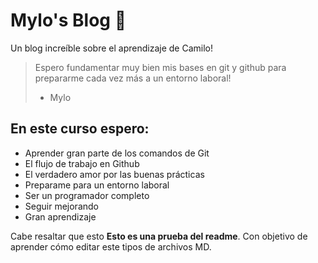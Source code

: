 # Mylo's Blog 💜
Un blog increíble sobre el aprendizaje de Camilo!

> Espero fundamentar muy bien mis bases en git y github para prepararme cada vez más a un entorno laboral!
> - Mylo

## En este curso espero:
* Aprender gran parte de los comandos de Git
* El flujo de trabajo en Github
* El verdadero amor por las buenas prácticas
* Preparame para un entorno laboral
* Ser un programador completo
* Seguir mejorando
* Gran aprendizaje

 
Cabe resaltar que esto **Esto es una prueba del readme**.  Con objetivo de aprender cómo editar este tipos de archivos MD.
